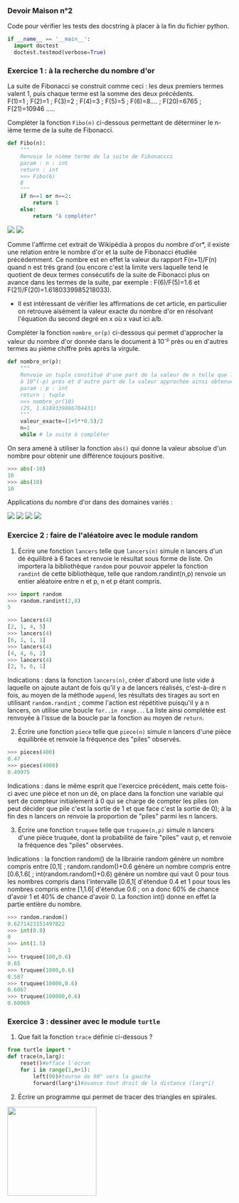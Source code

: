 ### Devoir Maison n°2

Code pour vérifier les tests des docstring à placer à la fin du fichier python.

```Python
if __name__ == '__main__':
  import doctest
  doctest.testmod(verbose=True)
```
### Exercice 1 : à la recherche du nombre d'or

La suite de Fibonacci se construit comme ceci : les deux premiers termes valent 1, puis chaque terme est la somme des deux précédents.   
F(1)=1 ; F(2)=1 ; F(3)=2 ; F(4)=3 ; F(5)=5 ; F(6)=8.... ; F(20)=6765 ; F(21)=10946 .....

Compléter la fonction `Fibo(n)` ci-dessous permettant de déterminer le n-ième terme de la suite de Fibonacci.

```Python
def Fibo(n):
    """
    Renvoie le nième terme de la suite de Fibonaccci
    param : n : int
    return : int
    >>> Fibo(6)
    8
    """
    if n==1 or n==2:
        return 1
    else:
        return "à compléter"
```
<img src="Assets/suite-de-fibonacci-phi.png.webp"> 

<img src="Assets/nombre_or.png"> 

Comme l'affirme cet extrait de Wikipédia à propos du nombre d'or*, il existe une relation entre le nombre d'or et la suite de Fibonacci étudiée précédemment. Ce nombre est en effet la valeur du rapport F(n+1)/F(n) quand n est très grand (ou encore c'est la limite vers laquelle tend le quotient de deux termes consécutifs de la suite de Fibonacci plus on avance dans les termes de la suite, par exemple : F(6)/F(5)=1.6 et F(21)/F(20)=1.6180339985218033).   

* Il est intéressant de vérifier les affirmations de cet article, en particulier on retrouve aisément la valeur exacte du nombre d'or en résolvant l'équation du second degré en x où x vaut ici a/b.

Compléter la fonction `nombre_or(p)` ci-dessous qui permet d'approcher la valeur du nombre d'or donnée dans le document à 10<sup>-`p`</sup> près ou en d'autres termes au `p`ième chiffre près après la virgule.

```Python
def nombre_or(p):
    """
    Renvoie un tuple constitué d'une part de la valeur de n telle que le rapport Fibo(n+1)/Fibo(n) approche le nombre d'or 
    à 10^(-p) près et d'autre part de la valeur approchée ainsi obtenue
    param : p : int
    return : tuple 
    >>> nombre_or(10)
    (25, 1.6180339886704431)
    """
    valeur_exacte=(1+5**0.5)/2
    n=1
    while # la suite à compléter
```

On sera amené à utiliser la fonction `abs()` qui donne la valeur absolue d'un nombre pour obtenir une différence toujours positive.
```Python
>>> abs(-10)
10
>>> abs(10)
10
```

Applications du nombre d'or dans des domaines variés :


<img src="Assets/tournesol.jpg.webp"> 

<img src="Assets/nombre-dor-adn.png.webp"> 

<img src="Assets/nombre-or-corps-humain.jpg.webp"> 

<img src="Assets/parthenon.png.webp">

### Exercice 2 : faire de l'aléatoire avec le module random

1) Écrire une fonction  `lancers` telle que `lancers(n)` simule n lancers d'un dé équilibré à 6 faces et renvoie le résultat sous forme de liste.
On importera la bibliothèque `random` pour pouvoir appeler la fonction `randint` de cette bibliothèque, telle que random.randint(n,p) renvoie un entier aléatoire entre n et p, n et p étant compris.

```Python
>>> import random
>>> random.randint(2,8)
5 
```

```Python
>>> lancers(4)
[2, 1, 4, 5]
>>> lancers(4)
[6, 1, 1, 1]
>>> lancers(4)
[4, 4, 6, 2]
>>> lancers(4)
[2, 5, 6, 1]
```

Indications : dans la fonction `lancers(n)`, créer d'abord une liste vide à laquelle on ajoute autant de fois qu'il y a de lancers réalisés, c'est-à-dire n fois, au moyen de la méthode `append`,  les résultats des tirages au sort en utilisant `random.randint` ; comme l'action est répétitive puisqu'il y a n lancers, on utilise une boucle `for..in range..`. La liste ainsi complétée est renvoyée à l'issue de la boucle par la fonction au moyen de `return`.

2) Écrire une fonction `piece` telle que `piece(n)` simule n lancers d'une pièce équilibrée et renvoie la fréquence des "piles" observés.

```Python
>>> pieces(400)
0.47
>>> pieces(4000)
0.49975
```
Indications : dans le même esprit que l'exercice précédent, mais cette fois-ci avec une pièce et non un dé, on place dans la fonction une variable qui sert de compteur initialement à 0 qui se charge de compter les piles (on peut décider que pile c'est la sortie de 1 et que face c'est la sortie de 0); à la fin des n lancers on renvoie la proportion de "piles" parmi les n lancers.

3) Écrire une fonction `truquee` telle que `truquee(n,p)` simule n lancers d'une pièce truquée, dont la probabilité de faire "piles" vaut p, et renvoie la fréquence des "piles" observées.

Indications : la fonction random() de la librairie random génère un nombre compris entre [0,1[ ; random.random()+0.6 génère un nombre compris entre [0.6,1.6[ ; int(random.random()+0.6) génère un nombre qui vaut 0 pour tous les nombres compris dans l'intervalle [0.6,1[ d'étendue 0.4 et 1 pour tous les nombres compris entre [1,1.6[ d'étendue 0.6 ; on a donc 60% de chance d'avoir 1 et 40% de chance d'avoir 0.
La fonction int() donne en effet la partie entière du nombre.

```Python
>>> random.random()
0.6271423151497822
>>> int(0.8)
0
>>> int(1.5)
1
>>> truquee(100,0.6)
0.65
>>> truquee(1000,0.6)
0.587
>>> truquee(10000,0.6)
0.6067
>>> truquee(100000,0.6)
0.60069
```

### Exercice 3 : dessiner avec le module `turtle`

1) Que fait la fonction `trace` définie ci-dessous ?

```Python
from turtle import *
def trace(n,larg):
    reset()#efface l'écran
    for i in range(1,n+1):
        left(90)#tourne de 90° vers la gauche
        forward(larg*i)#avance tout droit de la distance (larg*i)
```

2) Écrire un programme qui permet de tracer des triangles en spirales.

<img src="Assets/spirales_triangles.png" width="200" height="200"> 


